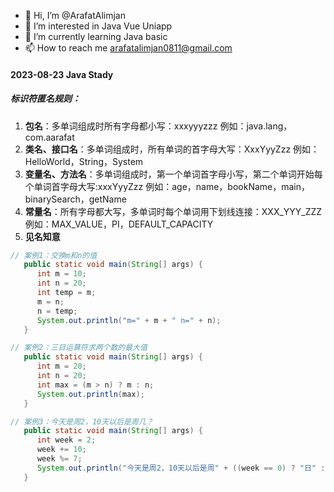 - 👋 Hi, I’m @ArafatAlimjan
- 👀 I’m interested in Java Vue Uniapp
- 🌱 I’m currently learning Java basic
- 📫 How to reach me arafatalimjan0811@gmail.com


#### 2023-08-23 Java Stady

##### 标识符匿名规则：

1. **包名**：多单词组成时所有字母都小写：xxxyyyzzz
   例如：java.lang，com.aarafat
2. **类名、接口名**：多单词组成时，所有单词的首字母大写：XxxYyyZzz
   例如：HelloWorld，String，System
4. **变量名、方法名**：多单词组成时，第一个单词首字母小写，第二个单词开始每个单词首字母大写:xxxYyyZzz
   例如：age，name，bookName，main，binarySearch，getName
5. **常量名**：所有字母都大写，多单词时每个单词用下划线连接：XXX_YYY_ZZZ
   例如：MAX_VALUE，PI，DEFAULT_CAPACITY
6. **见名知意**


```java
// 案例1：交换m和n的值
   public static void main(String[] args) {
      int m = 10;
      int n = 20;
      int temp = m;
      m = n;
      n = temp;
      System.out.println("m=" + m + " n=" + n);
   }
```

```java
// 案例2：三目运算符求两个数的最大值
   public static void main(String[] args) {
      int m = 20;
      int n = 20;
      int max = (m > n) ? m : n;
      System.out.println(max);
   }
```

```java
// 案例3：今天是周2，10天以后是周几？
   public static void main(String[] args) {
      int week = 2;
      week += 10;
      week %= 7;
      System.out.println("今天是周2，10天以后是周" + ((week == 0) ? "日" : week));
   }
```

```java

```

```java

```

```java

```

```java

```

```java

```

```java

```

```java

```

```java

```

```java

```

```java

```

```java

```

```java

```

```java

```

```java

```

```java

```

```java

```

```java

```

```java

```

```java

```

```java

```

```java

```

```java

```

```java

```

```java

```

```java

```

```java

```

```java

```

```java

```

```java

```

```java

```

```java

```

```java

```

```java

```

```java

```

```java

```

```java

```

```java

```

```java

```

```java

```

```java

```

```java

```

```java

```

```java

```

```java

```

```java

```

```java

```

```java

```

```java

```

```java

```

```java

```

```java

```

```java

```

```java

```

```java

```

```java

```

```java

```

```java

```

```java

```

```java

```

```java

```

```java

```

```java

```

```java

```

```java

```

```java

```

```java

```

```java

```

```java

```

```java

```

```java

```

```java

```

```java

```

```java

```

```java

```

```java

```

```java

```

```java

```

```java

```

```java

```

```java

```

```java

```

```java

```

```java

```

```java

```

```java

```

```java

```

```java

```

```java

```

```java

```

```java

```

```java

```

```java

```

```java

```

```java

```

```java

```

```java

```

```java

```

```java

```

```java

```

```java

```

```java

```

```java

```

```java

```

```java

```

```java

```

```java

```

```java

```

```java

```

```java

```

```java

```

```java

```

```java

```

```java

```

```java

```

```java

```

```java

```

```java

```

```java

```

```java

```

```java

```

```java

```

```java

```
